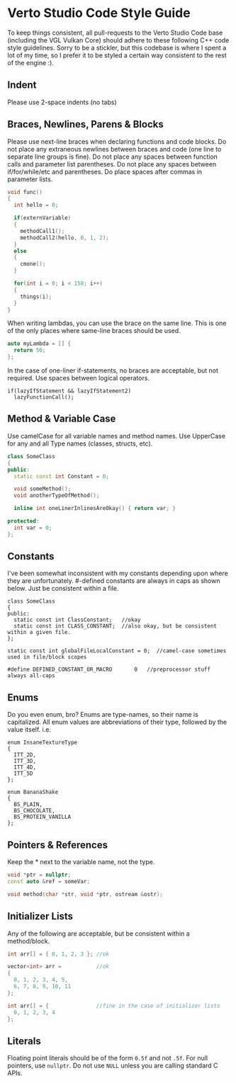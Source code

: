 # Verto Studio Code Style Guide

To keep things consistent, all pull-requests to the Verto Studio Code base (including the VGL Vulkan Core) should adhere to these following C++ code style guidelines.  Sorry to be a stickler, but this codebase is where I spent a lot of my time, so I prefer it to be styled a certain way consistent to the rest of the engine :).


## Indent

Please use 2-space indents (no tabs)

## Braces, Newlines, Parens & Blocks

Please use next-line braces when declaring functions and code blocks.
Do not place any extraneous newlines between braces and code (one line to separate line groups is fine).
Do not place any spaces between function calls and parameter list parentheses.
Do not place any spaces between if/for/while/etc and parentheses.
Do place spaces after commas in parameter lists.

```C++
void func()
{
  int hello = 0;

  if(externVariable)
  {
    methodCall1();
    methodCall2(hello, 0, 1, 2);
  }
  else
  {
    cmone();
  }

  for(int i = 0; i < 150; i++)
  {
    things(i);
  }
}
```

When writing lambdas, you can use the brace on the same line.  This is one of the only places where same-line braces should be used.

```C++
auto myLambda = [] {
  return 50;
};
```

In the case of one-liner if-statements, no braces are acceptable, but not required.
Use spaces between logical operators.

```
if(lazyIfStatement && lazyIfStatement2)
  lazyFunctionCall();
```

## Method & Variable Case

Use camelCase for all variable names and method names.  Use UpperCase for any and all Type names (classes, structs, etc).

```C++
class SomeClass
{
public:
  static const int Constant = 0;

  void someMethod();
  void anotherTypeOfMethod();

  inline int oneLinerInlinesAreOkay() { return var; }

protected:
  int var = 0;
};
````

## Constants 

I've been somewhat inconsistent with my constants depending upon where they are unfortunately. #-defined constants are always in caps as shown below.  Just be consistent within a file.

```
class SomeClass
{
public:
  static const int ClassConstant;   //okay
  static const int CLASS_CONSTANT;  //also okay, but be consistent within a given file. 
};

static const int globalFileLocalConstant = 0;  //camel-case sometimes used in file/block scopes

#define DEFINED_CONSTANT_OR_MACRO       0   //preprocessor stuff always all-caps
```

## Enums

Do you even enum, bro?  Enums are type-names, so their name is capitalized.  All enum values are abbreviations of their type, followed by the value itself.  i.e.

```
enum InsaneTextureType
{
  ITT_2D,
  ITT_3D,
  ITT_4D,
  ITT_5D
};

enum BananaShake
{
  BS_PLAIN,
  BS_CHOCOLATE,
  BS_PROTEIN_VANILLA
};
```

## Pointers & References

Keep the * next to the variable name, not the type.

```C++
void *ptr = nullptr;
const auto &ref = someVar;

void method(char *str, void *ptr, ostream &ostr);

```

## Initializer Lists

Any of the following are acceptable, but be consistent within a method/block.

```C++
int arr[] = { 0, 1, 2, 3 }; //ok

vector<int> arr =           //ok
{
  0, 1, 2, 3, 4, 5,
  6, 7, 8, 9, 10, 11
};

int arr[] = {               //fine in the case of initializer lists
  0, 1, 2, 3, 4
};
```

## Literals

Floating point literals should be of the form `0.5f` and not `.5f`.
For null pointers, use `nullptr`.  Do not use `NULL` unless you are calling standard C APIs.

